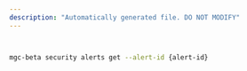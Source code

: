 ```yaml
---
description: "Automatically generated file. DO NOT MODIFY"
---
```


```bash


mgc-beta security alerts get --alert-id {alert-id}

```